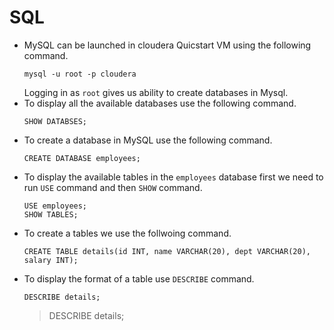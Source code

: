 # SQL

- MySQL can be launched in cloudera Quicstart VM using the following command. 
  ```
  mysql -u root -p cloudera
  ```
  Logging in as `root` gives us ability to create databases in Mysql.
- To display all the available databases use the following command.
  ```
  SHOW DATABSES;
  ```
- To create a database in MySQL use the following command.
  ```
  CREATE DATABASE employees;
  ```
- To display the available tables in the `employees` database first we need to run `USE` command and then `SHOW` command.
  ```
  USE employees;
  SHOW TABLES;
  ```
- To create a tables we use the follwoing command.
  ```
  CREATE TABLE details(id INT, name VARCHAR(20), dept VARCHAR(20), salary INT);
  ```
- To display the format of a table use `DESCRIBE` command.
  ```
  DESCRIBE details;
  ```
  > DESCRIBE details;

